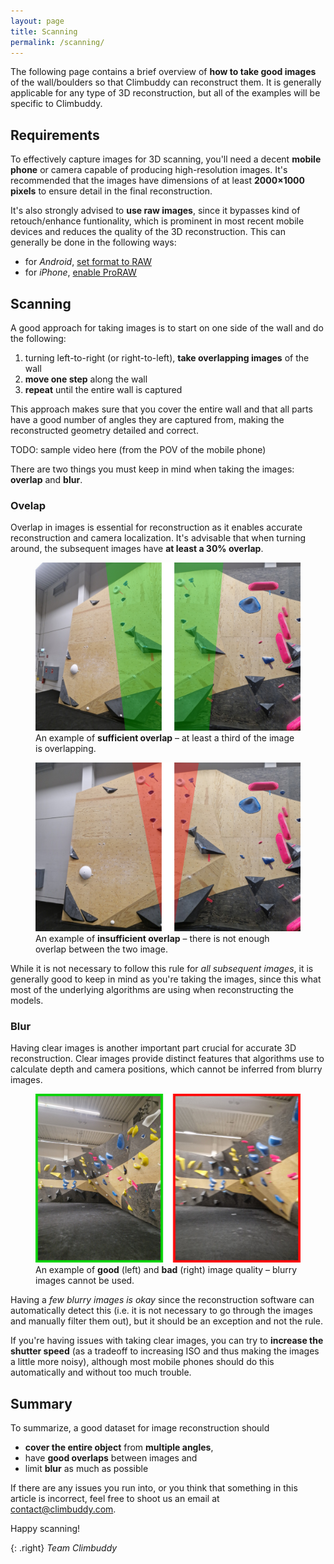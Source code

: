 ```yaml
---
layout: page
title: Scanning
permalink: /scanning/
---
```


The following page contains a brief overview of **how to take good images** of the wall/boulders so that Climbuddy can reconstruct them.
It is generally applicable for any type of 3D reconstruction, but all of the examples will be specific to Climbuddy.

## Requirements

To effectively capture images for 3D scanning, you'll need a decent **mobile phone** or camera capable of producing high-resolution images.
It's recommended that the images have dimensions of at least **2000×1000 pixels** to ensure detail in the final reconstruction.

It's also strongly advised to **use raw images**, since it bypasses kind of retouch/enhance funtionality, which is prominent in most recent mobile devices and reduces the quality of the 3D reconstruction.
This can generally be done in the following ways:
- for *Android*, [set format to RAW](https://www.androidpolice.com/android-capture-edit-raw-photos-guide/)
- for *iPhone*, [enable ProRAW](https://support.apple.com/en-us/HT211965)

## Scanning

A good approach for taking images is to start on one side of the wall and do the following:
1. turning left-to-right (or right-to-left), **take overlapping images** of the wall
2. **move one step** along the wall
3. **repeat** until the entire wall is captured

This approach makes sure that you cover the entire wall and that all parts have a good number of angles they are captured from, making the reconstructed geometry detailed and correct.

TODO: sample video here (from the POV of the mobile phone)

There are two things you must keep in mind when taking the images: **overlap** and **blur**.

### Ovelap

Overlap in images is essential for reconstruction as it enables accurate reconstruction and camera localization.
It's advisable that when turning around, the subsequent images have **at least a 30% overlap**.

<figure class="center standout">
  <img src="/assets/scanning/good-overlap.webp" alt="TODO">
  <figcaption>An example of <strong>sufficient overlap</strong> – at least a third of the image is overlapping.</figcaption>
</figure>

<figure class="center standout">
  <img src="/assets/scanning/bad-overlap.webp" alt="TODO">
  <figcaption>An example of <strong>insufficient overlap</strong> – there is not enough overlap between the two image.</figcaption>
</figure>

While it is not necessary to follow this rule for _all subsequent images_, it is generally good to keep in mind as you're taking the images, since this what most of the underlying algorithms are using when reconstructing the models.

### Blur

Having clear images is another important part crucial for accurate 3D reconstruction.
Clear images provide distinct features that algorithms use to calculate depth and camera positions, which cannot be inferred from blurry images.

<figure class="center standout">
  <img src="/assets/scanning/good-bad-quality.webp" alt="TODO">
  <figcaption>An example of <strong>good</strong> (left) and <strong>bad</strong> (right) image quality – blurry images cannot be used.</figcaption>
</figure>

Having a _few blurry images is okay_ since the reconstruction software can automatically detect this (i.e. it is not necessary to go through the images and manually filter them out), but it should be an exception and not the rule.

If you're having issues with taking clear images, you can try to **increase the shutter speed** (as a tradeoff to increasing ISO and thus making the images a little more noisy), although most mobile phones should do this automatically and without too much trouble.

## Summary

To summarize, a good dataset for image reconstruction should

- **cover the entire object** from **multiple angles**,
- have **good overlaps** between images and
- limit **blur** as much as possible

If there are any issues you run into, or you think that something in this article is incorrect, feel free to shoot us an email at [contact@climbuddy.com](mailto:contact@climbuddy.com).

Happy scanning!

{: .right}
_Team Climbuddy_
